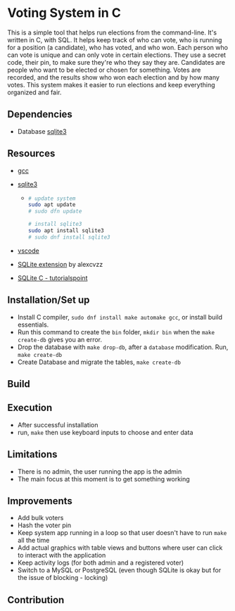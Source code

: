 # Voting System in C

This is a simple tool that helps run elections from the command-line. It's written in C, with SQL. It helps keep track of who can vote, who is running for a position (a candidate), who has voted, and who won. Each person who can vote is unique and can only vote in certain elections. They use a secret code, their pin, to make sure they're who they say they are. Candidates are people who want to be elected or chosen for something. Votes are recorded, and the results show who won each election and by how many votes. This system makes it easier to run elections and keep everything organized and fair.

## Dependencies

-   Database [sqlite3](https://www.sqlite.org/docs.html)

## Resources

-   [gcc](https://developer.fedoraproject.org/tech/languages/c/c_installation.html)
-   [sqlite3](https://www.sqlite.org/docs.html)

    -   ```sh
        # update system
        sudo apt update
        # sudo dfn update

        # install sqlite3
        sudo apt install sqlite3
        # sudo dnf install sqlite3

        ```

-   [vscode](https://code.visualstudio.com/download)
-   [SQLite extension](https://marketplace.visualstudio.com/items?itemName=alexcvzz.vscode-sqlite) by alexcvzz
-   [SQLite C - tutorialspoint](https://www.tutorialspoint.com/sqlite/sqlite_c_cpp.htm)

## Installation/Set up

-   Install C compiler, `sudo dnf install make automake gcc`, or install build essentials.
-   Run this command to create the `bin` folder, `mkdir bin` when the `make create-db` gives you an error.
-   Drop the database with `make drop-db`, after a `database` modification. Run, `make create-db`
-   Create Database and migrate the tables, `make create-db`

## Build

## Execution

-   After successful installation
-   run, `make` then use keyboard inputs to choose and enter data

## Limitations

-   There is no admin, the user running the app is the admin
-   The main focus at this moment is to get something working

## Improvements

-   Add bulk voters
-   Hash the voter pin
-   Keep system app running in a loop so that user doesn't have to run `make` all the time
-   Add actual graphics with table views and buttons where user can click to interact with the application
-   Keep activity logs (for both admin and a registered voter)
-   Switch to a MySQL or PostgreSQL (even though SQLite is okay but for the issue of blocking - locking)

## Contribution

